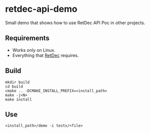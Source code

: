 # retdec-api-demo

Small demo that shows how to use RetDec API Poc in other projects.

## Requirements

* Works only on Linux.
* Everything that [RetDec](https://github.com/avast/retdec#requirements) requires.

## Build

```
mkdir build
cd build
cmake .. -DCMAKE_INSTALL_PREFIX=<install_path>
make -j<N>
make install
```

## Use

```
<install_path>/demo -i tests/<file>
```
